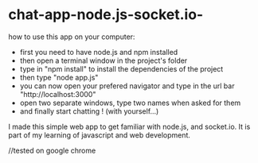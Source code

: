 # chat-app-node.js-socket.io-
how to use this app on your computer:
- first you need to have node.js and npm installed
- then open a terminal window in the project's folder
- type in "npm install" to install the dependencies of the project
- then type "node app.js"
- you can now open your prefered navigator and type in the url bar "http://localhost:3000"
- open two separate windows, type two names when asked for them
- and finally start chatting ! (with yourself...)

I made this simple web app to get familiar with node.js, and socket.io. 
It is part of my learning of javascript and web development.

  //tested on google chrome
